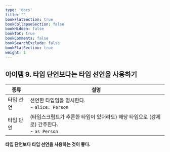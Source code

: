 ```yaml
---
type: 'docs'
title: ""
bookFlatSection: true
bookCollapseSection: false
bookHidden: false
bookToC: true
bookComments: false
bookSearchExclude: false
bookFlatSection: true
weight: 1
---
```


## 아이템 9. 타입 단언보다는 타입 선언을 사용하기

|종류|설명|
|-|-|
|타입 선언|선언한 타입임을 명시한다. <br> - `alice: Person`|
|타입 단언|(타입스크립트가 추론한 타입이 있더라도) 해당 타입으로 (강제로) 간주한다. <br> - `as Person`|

**타입 단언보다 타입 선언을 사용하는 것이 좋다.**